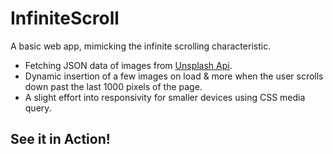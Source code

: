 # InfiniteScroll
A basic web app, mimicking the infinite scrolling characteristic.
- Fetching JSON data of images from [Unsplash Api](https://unsplash.com/documentation/).
- Dynamic insertion of a few images on load & more when the user scrolls down past the last 1000 pixels of the page.
- A slight effort into responsivity for smaller devices using CSS media query.

## See it in Action!
<link>
